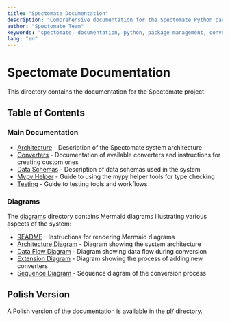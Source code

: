 ```yaml
---
title: "Spectomate Documentation"
description: "Comprehensive documentation for the Spectomate Python package format converter"
author: "Spectomate Team"
keywords: "spectomate, documentation, python, package management, converter, architecture, diagrams"
lang: "en"
---
```


# Spectomate Documentation

This directory contains the documentation for the Spectomate project.

## Table of Contents

### Main Documentation

- [Architecture](ARCHITECTURE.md) - Description of the Spectomate system architecture
- [Converters](CONVERTERS.md) - Documentation of available converters and instructions for creating custom ones
- [Data Schemas](SCHEMAS.md) - Description of data schemas used in the system
- [Mypy Helper](mypy_helper.md) - Guide to using the mypy helper tools for type checking
- [Testing](TESTING.md) - Guide to testing tools and workflows

### Diagrams

The [diagrams](diagrams/) directory contains Mermaid diagrams illustrating various aspects of the system:

- [README](diagrams/README.md) - Instructions for rendering Mermaid diagrams
- [Architecture Diagram](diagrams/ARCHITECTURE_DIAGRAM.md) - Diagram showing the system architecture
- [Data Flow Diagram](diagrams/DATA_FLOW_DIAGRAM.md) - Diagram showing data flow during conversion
- [Extension Diagram](diagrams/EXTENSION_DIAGRAM.md) - Diagram showing the process of adding new converters
- [Sequence Diagram](diagrams/SEQUENCE_DIAGRAM.md) - Sequence diagram of the conversion process

## Polish Version

A Polish version of the documentation is available in the [pl/](pl/) directory.
